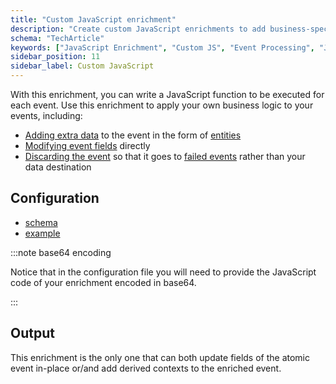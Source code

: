 ```yaml
---
title: "Custom JavaScript enrichment"
description: "Create custom JavaScript enrichments to add business-specific logic and data transformations to your events."
schema: "TechArticle"
keywords: ["JavaScript Enrichment", "Custom JS", "Event Processing", "JavaScript Logic", "Custom Code", "JS Enhancement"]
sidebar_position: 11
sidebar_label: Custom JavaScript
---
```


With this enrichment, you can write a JavaScript function to be executed for each event. Use this enrichment to apply your own business logic to your events, including:
* [Adding extra data](/docs/pipeline/enrichments/available-enrichments/custom-javascript-enrichment/writing/index.md#adding-extra-entities-to-the-event) to the event in the form of [entities](/docs/fundamentals/entities/index.md)
* [Modifying event fields](/docs/pipeline/enrichments/available-enrichments/custom-javascript-enrichment/writing/index.md#modifying-event-fields-directly) directly
* [Discarding the event](/docs/pipeline/enrichments/available-enrichments/custom-javascript-enrichment/writing/index.md#discarding-the-event) so that it goes to [failed events](/docs/fundamentals/failed-events/index.md) rather than your data destination

## Configuration

- [schema](https://github.com/snowplow/iglu-central/blob/master/schemas/com.snowplowanalytics.snowplow/javascript_script_config/jsonschema/1-0-1)
- [example](https://github.com/snowplow/enrich/blob/master/config/enrichments/javascript_script_enrichment.json)

:::note base64 encoding

Notice that in the configuration file you will need to provide the JavaScript code of your enrichment encoded in base64.

:::

## Output

This enrichment is the only one that can both update fields of the atomic event in-place or/and add derived contexts to the enriched event.
